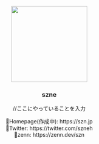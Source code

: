 <p align="center">
    <img src="https://avatars.githubusercontent.com/u/84981684?s=400&u=ccb80ca10adf4b788e0e0a4e27c54e03ab54d757&v=4" width="200">
</p>
<h3 align="center">
    <a>szne</a>
</h3>
<p align="center">
    //ここにやっていることを入力
</p>
<p align="center">
    🔗Homepage(作成中): https://szn.jp</br>
    🔗Twitter: https://twitter.com/szneh</br>
    🔗zenn: https://zenn.dev/szn
</p>
